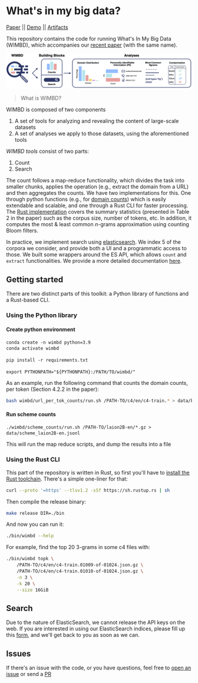 # What's in my big data?

[Paper](http://arxiv.org/abs/2310.20707) || [Demo](https://wimbd.apps.allenai.org) || [Artifacts](https://console.cloud.google.com/storage/browser/wimbd)

This repository contains the code for running What's In My Big Data (WIMBD), which accompanies our [recent paper](http://arxiv.org/abs/2310.20707) (with the same name).

![WIMBD overview](./resources/viz/wimbd-fig1.png)


> What is WIMBD?

WIMBD is composed of two components
1. A set of tools for analyzing and revealing the content of large-scale datasets
2. A set of analyses we apply to those datasets, using the aforementioned tools

*WIMBD tools* consist of two parts:

1. Count
2. Search

The count follows a map-reduce functionality, which divides the task into smaller chunks, applies the operation (e.g., extract the domain from a URL) and then aggregates the counts.
We have two implementations for this. One through python functions (e.g., for [domain counts](wimbd/url_counts/)) which is easily extendable and scalable,
and one through a Rust CLI for faster processing. The [Rust implementation](wimbd/src/) covers the summary statistics (presented in Table 2 in the paper) such as the corpus size, number of tokens, etc. In addition, it computes the most & least common $n$-grams approximation using counting Bloom filters.

In practice, we implement search using [elasticsearch](https://www.elastic.co/). We index 5 of the corpora we consider, and provide both a UI and a programmatic access to those.
We built some wrappers around the ES API, which allows `count` and `extract` functionalities. We provide a more detailed documentation [here](./wimbd/es/README.md).


## Getting started

There are two distinct parts of this toolkit: a Python library of functions and a Rust-based CLI.

### Using the Python library

#### Create python environment
```
conda create -n wimbd python=3.9
conda activate wimbd

pip install -r requirements.txt

export PYTHONPATH="${PYTHONPATH}:/PATH/TO/wimbd/"
```

As an example, run the following command that counts the domain counts, per token (Section 4.2.2 in the paper):
```sh
bash wimbd/url_per_tok_counts/run.sh /PATH-TO/c4/en/c4-train.* > data/benchmark/benchmark_url_tok_c4.jsonl
```

#### Run scheme counts

```
./wimbd/scheme_counts/run.sh /PATH-TO/laion2B-en/*.gz > data/scheme_laion2B-en.jsonl
```

This will run the map reduce scripts, and dump the results into a file


### Using the Rust CLI

This part of the repository is written in Rust, so first you'll have to [install the Rust toolchain](https://www.rust-lang.org/tools/install). There's a simple one-liner for that:

```bash
curl --proto '=https' --tlsv1.2 -sSf https://sh.rustup.rs | sh
```

Then compile the release binary:

```bash
make release DIR=./bin
```

And now you can run it:

```bash
./bin/wimbd --help
```

For example, find the top 20 3-grams in some c4 files with:

```bash
./bin/wimbd topk \
    /PATH-TO/c4/en/c4-train.01009-of-01024.json.gz \
    /PATH-TO/c4/en/c4-train.01010-of-01024.json.gz \
    -n 3 \
    -k 20 \
    --size 16GiB
```

## Search

Due to the nature of ElasticSearch, we cannot release the API keys on the web.
If you are interested in using our ElasticSearch indices, please fill up this [form](https://forms.gle/Mk9uwJibR9H4hh9Y9), and we'll get back to you as soon as we can.

## Issues

If there's an issue with the code, or you have questions, feel free to [open an issue](https://github.com/allenai/wimbd/issues/new/choose)
or send a [PR](https://github.com/allenai/wimbd/compare)

